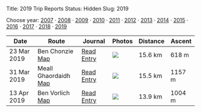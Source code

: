 Title: 2019 Trip Reports
Status: Hidden
Slug: 2019

<p>Choose year: <a href='/reports/2007/'>2007</a> &middot; <a href='/reports/2008/'>2008</a> &middot; <a href='/reports/2009/'>2009</a> &middot; <a href='/reports/2010/'>2010</a> &middot; <a href='/reports/2011/'>2011</a> &middot; <a href='/reports/2012/'>2012</a> &middot; <a href='/reports/2013/'>2013</a> &middot; <a href='/reports/2014/'>2014</a> &middot; <a href='/reports/2015/'>2015</a> &middot; <a href='/reports/2016/'>2016</a> &middot; <a href='/reports/2017/'>2017</a> &middot; <a href='/reports/2018/'>2018</a> &middot; <a href='/reports/2019/'>2019</a></p>



<table class='list'>
<thead>
<tr class='list'>
<th class='list'>Date</th>
<th class='list'>Route</th>
<th class='list'>Journal</th>
<th class='list'>Photos</th>
<th class='list'>Distance</th>
<th class='list'>Ascent</th>
</tr>
</thead>
<tbody>

<tr class='list'>
<td class='list'>23 Mar 2019</td>
<td class='list'>Ben Chonzie<br /><a href='https://invertedworld.co.uk/trip/259'>Map</a></td>
<td class='list'><a href='/blog/2019/03/ben-chonzie/'>Read Entry</a></td>
<td class='list'><a href='https://www.flickr.com/photos/black_friction/sets/72157676930443077'><img src='https://farm8.staticflickr.com/7878/46535727004_6946f381fb_s.jpg' ></a></td>
<td class='list'>15.6 km</td>
<td class='list'>618 m</td>
</tr>

<tr class='list'>
<td class='list'>31 Mar 2019</td>
<td class='list'>Meall Ghaordaidh<br /><a href='https://invertedworld.co.uk/trip/385'>Map</a></td>
<td class='list'><a href='/blog/2019/03/meall-ghaordaidh/'>Read Entry</a></td>
<td class='list'><a href='https://www.flickr.com/photos/black_friction/sets/72157704366666372'><img src='https://farm8.staticflickr.com/7890/46602078495_35b8b8dd7f_s.jpg' ></a></td>
<td class='list'>15.5 km</td>
<td class='list'>1157 m</td>
</tr>

<tr class='list'>
<td class='list'>13 Apr 2019</td>
<td class='list'>Ben Vorlich<br /><a href='https://invertedworld.co.uk/trip/465'>Map</a></td>
<td class='list'><a href='/blog/2019/04/ben-vorlich-arrochar/'>Read Entry</a></td>
<td class='list'><a href='http://www.flickr.com/black_friction/sets/72157706762439691</td>'><img src='https://farm8.staticflickr.com/7890/46602078495_35b8b8dd7f_s.jpg' ></a>
<td class='list'>13.9 km</td>
<td class='list'>1004 m</td>
</tr>

</tbody></table>